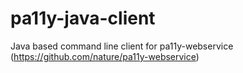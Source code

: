 # pa11y-java-client
Java based command line client for pa11y-webservice (https://github.com/nature/pa11y-webservice)

